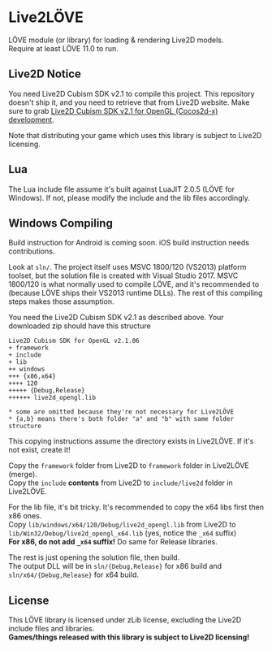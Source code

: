 Live2LÖVE
=========

LÖVE module (or library) for loading & rendering Live2D models.  
Require at least LÖVE 11.0 to run.

Live2D Notice
-------------

You need Live2D Cubism SDK v2.1 to compile this project. This repository doesn't ship it, and you need to retrieve that from Live2D website. Make sure to grab 
[Live2D Cubism SDK v2.1 for OpenGL (Cocos2d-x) development](http://sites.cybernoids.jp/cubism-sdk2/opengl2-1).

Note that distributing your game which uses this library is subject to Live2D licensing.

Lua
---

The Lua include file assume it's built against LuaJIT 2.0.5 (LÖVE for Windows). If not, please modify the include and the lib files accordingly.

Windows Compiling
-----------------

Build instruction for Android is coming soon. iOS build instruction needs contributions.

Look at `sln/`. The project itself uses MSVC 1800/120 (VS2013) platform toolset, but the solution file is created with Visual Studio 2017.
MSVC 1800/120 is what normally used to compile LÖVE, and it's recommended to (because LÖVE ships their VS2013 runtime DLLs).
The rest of this compiling steps makes those assumption.

You need the Live2D Cubism SDK v2.1 as described above. Your downloaded zip should have this structure

```
Live2D Cubism SDK for OpenGL v2.1.06
+ framework
+ include
+ lib
++ windows
+++ {x86,x64}
++++ 120
+++++ {Debug,Release}
++++++ live2d_opengl.lib

* some are omitted because they're not necessary for Live2LÖVE
* {a,b} means there's both folder "a" and "b" with same folder structure
```

This copying instructions assume the directory exists in Live2LÖVE. If it's not exist, create it!

Copy the `framework` folder from Live2D to `framework` folder in Live2LÖVE (merge).  
Copy the `include` **contents** from Live2D to `include/live2d` folder in Live2LÖVE.  

For the lib file, it's bit tricky. It's recommended to copy the x64 libs first then x86 ones.  
Copy `lib/windows/x64/120/Debug/live2d_opengl.lib` from Live2D to `lib/Win32/Debug/live2d_opengl_x64.lib` (yes, notice the `_x64` suffix)  
**For x86, do not add `_x64` suffix!** Do same for Release libraries.

The rest is just opening the solution file, then build.  
The output DLL will be in `sln/{Debug,Release}` for x86 build and `sln/x64/{Debug,Release}` for x64 build.

License
-------

This LÖVE library is licensed under zLib license, excluding the Live2D include files and libraries.  
**Games/things released with this library is subject to Live2D licensing!**
